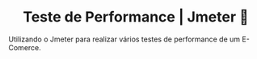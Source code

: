 
<div align="center">
  
# Teste de Performance | Jmeter 🦋
  
</div>
  
Utilizando o Jmeter para realizar vários testes de performance de um E-Comerce.
